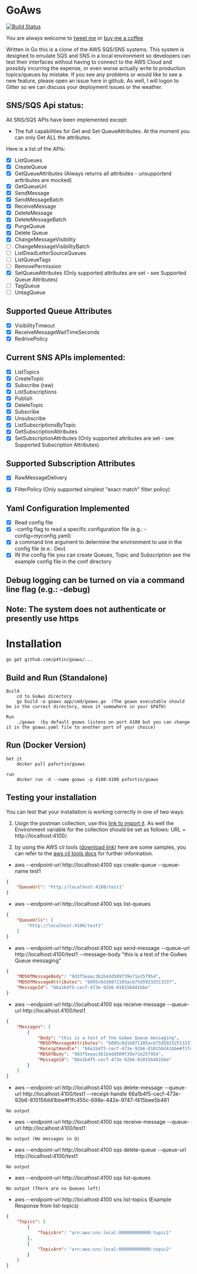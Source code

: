 # GoAws
[![Build Status](https://travis-ci.org/p4tin/goaws.svg?branch=master)](https://travis-ci.org/p4tin/goaws)

You are always welcome to [tweet me](https://twitter.com/gocodecloud) or [buy me a coffee](https://www.paypal.me/p4tin)

Written in Go this is a clone of the AWS SQS/SNS systems.  This system is designed to emulate SQS and SNS in a local environment so developers can test their interfaces without having to connect to the AWS Cloud and possibly incurring the expense, or even worse actually write to production topics/queues by mistake.  If you see any problems or would like to see a new feature, please open an issue here in github.  As well, I will logon to Gitter so we can discuss your deployment issues or the weather.


## SNS/SQS Api status:

All SNS/SQS APIs have been implemented except:
 - The full capabilities for Get and Set QueueAttributes.  At the moment you can only Get ALL the attributes.

Here is a list of the APIs:
 - [x] ListQueues
 - [x] CreateQueue
 - [x] GetQueueAttributes (Always returns all attributes - unsupporterd arttributes are mocked)
 - [x] GetQueueUrl
 - [x] SendMessage
 - [x] SendMessageBatch
 - [x] ReceiveMessage
 - [x] DeleteMessage
 - [x] DeleteMessageBatch
 - [x] PurgeQueue
 - [x] Delete Queue
 - [x] ChangeMessageVisibility
 - [ ] ChangeMessageVisibilityBatch
 - [ ] ListDeadLetterSourceQueues
 - [ ] ListQueueTags
 - [ ] RemovePermission
 - [x] SetQueueAttributes (Only supported attributes are set - see Supported Queue Attributes)
 - [ ] TagQueue
 - [ ] UntagQueue

## Supported Queue Attributes

 - [x] VisibilityTimeout
 - [x] ReceiveMessageWaitTimeSeconds
 - [x] RedrivePolicy

## Current SNS APIs implemented:

 - [x] ListTopics
 - [x] CreateTopic
 - [x] Subscribe (raw)
 - [x] ListSubscriptions
 - [x] Publish
 - [x] DeleteTopic
 - [x] Subscribe
 - [x] Unsubscribe
 - [X] ListSubscriptionsByTopic
 - [x] GetSubscriptionAttributes
 - [x] SetSubscriptionAttributes (Only supported attributes are set - see Supported Subscription Attributes)

## Supported Subscription Attributes

  - [x] RawMessageDelivery
  - [x] FilterPolicy (Only supported simplest "exact match" filter policy)


## Yaml Configuration Implemented

 - [x] Read config file
 - [x] -config flag to read a specific configuration file (e.g.: -config=myconfig.yaml)
 - [x] a command line argument to determine the environment to use in the config file (e.e.: Dev)
 - [x] IN the config file you can create Queues, Topic and Subscription see the example config file in the conf directory

## Debug logging can be turned on via a command line flag (e.g.: -debug)

## Note:  The system does not authenticate or presently use https

# Installation

    go get github.com/p4tin/goaws/...

## Build and Run (Standalone)

    Build
        cd to GoAws directory
        go build -o goaws app/cmd/goaws.go  (The goaws executable should be in the currect directory, move it somewhere in your $PATH)

    Run
        ./goaws  (by default goaws listens on port 4100 but you can change it in the goaws.yaml file to another port of your choice)


## Run (Docker Version)

    Get it
        docker pull pafortin/goaws

    run
        docker run -d --name goaws -p 4100:4100 pafortin/goaws



## Testing your installation

You can test that your installation is working correctly in one of two ways:

 1.  Usign the postman collection, use this [link to import it](https://www.getpostman.com/collections/091386eae8c70588348e).  As well the Environment variable for the collection should be set as follows:  URL = http://localhost:4100/.

 2. by using the AWS cli tools ([download link](http://docs.aws.amazon.com/cli/latest/userguide/installing.html)) here are some samples, you can refer to the [aws cli tools docs](http://docs.aws.amazon.com/cli/latest/reference/) for further information.

* aws --endpoint-url http://localhost:4100 sqs create-queue --queue-name test1
```json
{
    "QueueUrl": "http://localhost:4100/test1"
}
```
* aws --endpoint-url http://localhost:4100 sqs list-queues
```json
{
    "QueueUrls": [
        "http://localhost:4100/test1"
    ]
}
```
* aws --endpoint-url http://localhost:4100 sqs send-message --queue-url http://localhost:4100/test1 --message-body "this is a test of the GoAws Queue messaging"
```json
{
    "MD5OfMessageBody": "9d3f5eaac3b1b4dd509f39e71e25f954",
    "MD5OfMessageAttributes": "b095c6d16871105acb75d59332513337",
    "MessageId": "66a1b4f5-cecf-473e-92b6-810156d41bbe"
}
```
* aws --endpoint-url http://localhost:4100 sqs receive-message --queue-url http://localhost:4100/test1
```json
{
    "Messages": [
        {
            "Body": "this is a test of the GoAws Queue messaging",
            "MD5OfMessageAttributes": "b095c6d16871105acb75d59332513337",
            "ReceiptHandle": "66a1b4f5-cecf-473e-92b6-810156d41bbe#f1fc455c-698e-442e-9747-f415bee5b461",
            "MD5OfBody": "9d3f5eaac3b1b4dd509f39e71e25f954",
            "MessageId": "66a1b4f5-cecf-473e-92b6-810156d41bbe"
        }
    ]
}
```
* aws --endpoint-url http://localhost:4100 sqs delete-message --queue-url http://localhost:4100/test1 --receipt-handle 66a1b4f5-cecf-473e-92b6-810156d41bbe#f1fc455c-698e-442e-9747-f415bee5b461
```
No output
```
* aws --endpoint-url http://localhost:4100 sqs receive-message --queue-url http://localhost:4100/test1
```
No output (No messages in Q)
```
* aws --endpoint-url http://localhost:4100 sqs delete-queue --queue-url http://localhost:4100/test1
```
No output
```
* aws --endpoint-url http://localhost:4100 sqs list-queues
```
No output (There are no Queues left)
```

* aws --endpoint-url http://localhost:4100 sns list-topics  (Example Response from list-topics)
```json
{
    "Topics": [
        {
            "TopicArn": "arn:aws:sns:local:000000000000:topic1"
        },
        {
            "TopicArn": "arn:aws:sns:local:000000000000:topic2"
        }
    ]
}
```
